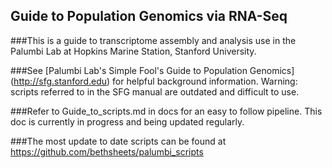 ## Guide to Population Genomics via RNA-Seq 

###This is a guide to transcriptome assembly and analysis use in the Palumbi Lab at Hopkins Marine Station, Stanford University.

###See [Palumbi Lab's Simple Fool's Guide to Population Genomics] (http://sfg.stanford.edu) for helpful background information. Warning: scripts referred to in the SFG manual are outdated and difficult to use. 

###Refer to Guide\_to\_scripts.md in docs for an easy to follow pipeline. This doc is currently in progress and being updated regularly.

###The most update to date scripts can be found at https://github.com/bethsheets/palumbi_scripts
